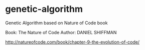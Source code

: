 # genetic-algorithm
Genetic Algorithm based on Nature of Code book

Book: The Nature of Code
Author: DANIEL SHIFFMAN

http://natureofcode.com/book/chapter-9-the-evolution-of-code/
